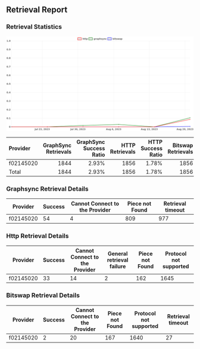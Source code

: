 ## Retrieval Report
### Retrieval Statistics
<img src="https://raw.githubusercontent.com/data-preservation-programs/filplus-checker-assets/main/filecoin-project/filecoin-plus-large-datasets/issues/1348/1693135918649.png"/>

| Provider  | GraphSync Retrievals | GraphSync Success Ratio | HTTP Retrievals | HTTP Success Ratio | Bitswap Retrievals | Bitswap Success Ratio |
| :-------- | -------------------: | ----------------------: | --------------: | -----------------: | -----------------: | --------------------: |
| f02145020 |                 1844 |                   2.93% |            1856 |              1.78% |               1856 |                 0.11% |
| Total     |                 1844 |                   2.93% |            1856 |              1.78% |               1856 |                 0.11% |

### Graphsync Retrieval Details
| Provider  | Success | Cannot Connect to the Provider | Piece not Found | Retrieval timeout |
| --------- | ------- | ------------------------------ | --------------- | ----------------- |
| f02145020 | 54      | 4                              | 809             | 977               |

### Http Retrieval Details
| Provider  | Success | Cannot Connect to the Provider | General retrieval failure | Piece not Found | Protocol not supported |
| --------- | ------- | ------------------------------ | ------------------------- | --------------- | ---------------------- |
| f02145020 | 33      | 14                             | 2                         | 162             | 1645                   |

### Bitswap Retrieval Details
| Provider  | Success | Cannot Connect to the Provider | Piece not Found | Protocol not supported | Retrieval timeout |
| --------- | ------- | ------------------------------ | --------------- | ---------------------- | ----------------- |
| f02145020 | 2       | 20                             | 167             | 1640                   | 27                |
